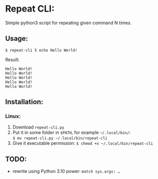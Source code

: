 # Repeat CLI:
Simple python3 script for repeating given command N times.


## Usage:
```
$ repeat-cli 5 echo Hello World!
```
Result:
```
Hello World!
Hello World!
Hello World!
Hello World!
Hello World!
```


## Installation:
### Linux:
1. Download `repeat-cli.py`
2. Put it in some folder in `$PATH`, for example `~/.local/bin/`:  
  `$ mv repeat-cli.py ~/.local/bin/repeat-cli`
3. Give it executable permission: `$ chmod +x ~/.local/bin/repeat-cli`


## TODO:
- rewrite using Python 3.10 power: `match sys.argv: …`

